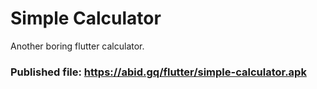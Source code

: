 # Simple Calculator

Another boring flutter calculator.

### Published file: https://abid.gq/flutter/simple-calculator.apk
